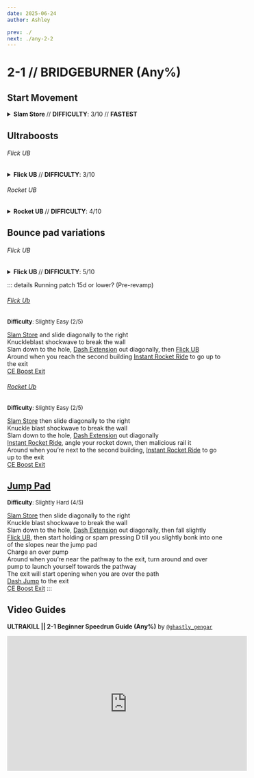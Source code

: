 ```yaml
---
date: 2025-06-24
author: Ashley

prev: ./
next: ./any-2-2
---
```


# 2-1 // BRIDGEBURNER (Any%)

## Start Movement

<details class=easy>
    <summary>
        <b> Slam Store </b> // <b>DIFFICULTY</b>: 3/10 // <b> FASTEST </b>
    </summary>
<p>
    <a href="/speedrun-tech#slam-storage">Slam Store</a> 
    off of the right wall and slide towards the door opening
    keep sliding until you are besides/on the second pipe and use the Knuckleblast shockwave to break the pipe.
</p>
<p>
    slide towards the opening either straight ahead or <a href="/speedrun-tech#slideways">Slideways</a>.
    proceed through the tunnel until you reach the platform with the stairs going upwards.
</p>
</details>

## Ultraboosts

<div class="hidden-header">

###### Flick UB

</div>

<details class=easy>
    <summary>
        <b> Flick UB </b> // <b>DIFFICULTY</b>: 3/10
    </summary>
<p>
    Upon reaching the platform with the stairs continue moving until you are out the way of the stairs. then flick UB towards the end of the level.
</p>
<p>
    Once you reach the second building do a Instant Rocket Ride up to the bridge and do a <a href="/speedrun-tech#ce-boost-exit">CE-boost exit</a>.
</p>
</details>

<div class="hidden-header">

###### Rocket UB

</div>
<details class=easy>
    <summary>
        <b> Rocket UB </b> // <b>DIFFICULTY</b>: 4/10
    </summary>
<p>
    Walk off of the platform with the stairs and do a Instant Rocket Ride towards the ending of the level. Then Do a rocket UB after getting past the stairs so you dont hit them.
</p>
<p>
    Once you reach the second building do a Instant Rocket Ride up to the bridge and do a <a href="/speedrun-tech#ce-boost-exit">CE-boost exit</a>.
</p>
</details>

## Bounce pad variations

<div class="hidden-header">

###### Flick UB

</div>

<details class=medium>
    <summary>
        <b> Flick UB </b> // <b>DIFFICULTY</b>: 5/10
    </summary>
<p>
    Upon reaching the platform with the stairs walk off the edge and shortly after perform a <a href="/speedrun-tech#flick-ub">Flick UB</a>
    If you did it correctly you should bonk on the platform after the first stair and you should perfectly land on the bouncepad.
</p>
    <div class="warning">
        <div class="warning-header">
            <i class="fa-solid fa-lightbulb"></i>
            Tip
        </div>
        to increase the chance of hitting the bouncepad do <a href="/speedrun-tech#duck-boosting">duckboosts</a> right after the UB
        </div>        
<p>
    Once you reach the second building do a Instant Rocket Ride up to the bridge and do a <a href="/speedrun-tech#ce-boost-exit">CE-boost exit</a>.
</p>
</details>



::: details Running patch 15d or lower? (Pre-revamp)
###### [Flick Ub](https://youtu.be/-eq9mjIppO0)
<font size="2">
    <b>Difficulty</b>: Slightly Easy (2/5)
</font>

[Slam Store](/speedrun-tech.md#slam-store) and slide diagonally to the right <br/>
Knuckleblast shockwave to break the wall <br/>
Slam down to the hole,                                                          [Dash Extension](/speedrun-tech.md#dash-extension) out diagonally, then         [Flick UB](/speedrun-tech.md#flick-ub) <br/>
Around when you reach the second building                                   [Instant Rocket Ride](/speedrun-tech.md#instant-rocket-ride) to go up to the exit <br/>
[CE Boost Exit](/speedrun-tech.md#ce-boost-exit) <br/>

###### [Rocket Ub](https://youtu.be/pX1UGK8bMAo)
<font size="2">
    <b>Difficulty</b>: Slightly Easy (2/5)
</font>

[Slam Store](/speedrun-tech.md#slam-store) then slide diagonally to the right <br/>
Knuckle blast shockwave to break the wall <br/>
Slam down to the hole,                                                          [Dash Extension](/speedrun-tech.md#dash-extension) out diagonally <br/>
[Instant Rocket Ride](/speedrun-tech.md#instant-rocket-ride), angle your rocket down, then malicious rail it <br/>
Around when you’re next to the second building,                             [Instant Rocket Ride](/speedrun-tech.md#instant-rocket-ride) to go up to the exit <br/>
[CE Boost Exit](/speedrun-tech.md#ce-boost-exit)

## [Jump Pad](https://youtu.be/3koB90MFD9c)
<font size="2">
    <b>Difficulty</b>: Slightly Hard (4/5)
</font>

[Slam Store](/speedrun-tech.md#slam-store) then slide diagonally to the right <br/>
Knuckle blast shockwave to break the wall <br/>
Slam down to the hole,                                                          [Dash Extension](/speedrun-tech.md#dash-extension) out diagonally, then fall slightly <br/>
[Flick UB](/speedrun-tech.md#flick-ub), then start holding or spam pressing D till you slightly bonk into one of the slopes near the jump pad <br/>
Charge an over pump <br/>
Around when you’re near the pathway to the exit, turn around and over pump to launch yourself towards the pathway <br/>
The exit will start opening when you are over the path <br/>
[Dash Jump](/speedrun-tech.md#dash-jump) to the exit <br/>
[CE Boost Exit](/speedrun-tech.md#ce-boost-exit)
:::

## Video Guides
<b>ULTRAKILL || 2-1 Beginner Speedrun Guide (Any%)</b> by <a href="https://www.youtube.com/@ghastly_gengar/videos"><code>@ghastly_gengar</code></a>
<iframe width="560" height="315" src="https://www.youtube.com/embed/MtYqiCHNFKE" frameborder="0" allow="accelerometer; autoplay; clipboard-write; encrypted-media; gyroscope; picture-in-picture" allowfullscreen></iframe>